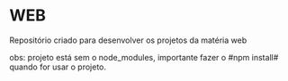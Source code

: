# WEB
Repositório criado para desenvolver os projetos da matéria web

obs: projeto está sem o node_modules, importante fazer o #npm install# quando for usar o projeto. 
